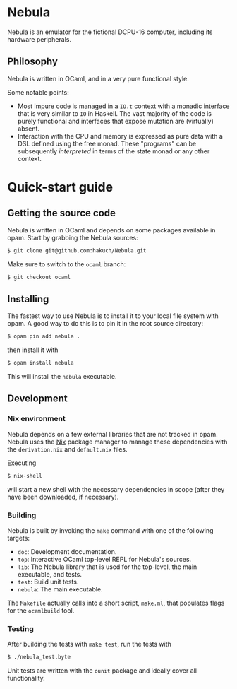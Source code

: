 # Nebula

Nebula is an emulator for the fictional DCPU-16 computer, including its hardware
peripherals.

## Philosophy

Nebula is written in OCaml, and in a very pure functional style.

Some notable points:

- Most impure code is managed in a `IO.t` context with a monadic interface that is very similar to `IO` in Haskell. The vast majority of the code is purely functional and interfaces that expose mutation are (virtually) absent.
- Interaction with the CPU and memory is expressed as pure data with a DSL defined using the free monad. These "programs" can be subsequently _interpreted_ in terms of the state monad or any other context.

# Quick-start guide

## Getting the source code

Nebula is written in OCaml and depends on some packages available in opam. Start by grabbing the Nebula sources:

```bash
$ git clone git@github.com:hakuch/Nebula.git
```

Make sure to switch to the `ocaml` branch:

```bash
$ git checkout ocaml
```

## Installing

The fastest way to use Nebula is to install it to your local file system with opam. A good way to do this is to pin it in the root source directory:

```bash
$ opam pin add nebula .
```

then install it with

```bash
$ opam install nebula
```

This will install the `nebula` executable.

## Development

### Nix environment

Nebula depends on a few external libraries that are not tracked in opam. Nebula uses the [Nix](https://nixos.org/nix/) package manager to manage these dependencies with the `derivation.nix` and `default.nix` files.

Executing

```bash
$ nix-shell
```

will start a new shell with the necessary dependencies in scope (after they have been downloaded, if necessary).

### Building

Nebula is built by invoking the `make` command with one of the following targets:

- `doc`: Development documentation.
- `top`: Interactive OCaml top-level REPL for Nebula's sources.
- `lib`: The Nebula library that is used for the top-level, the main executable, and tests.
- `test`: Build unit tests.
- `nebula`: The main executable.

The `Makefile` actually calls into a short script, `make.ml`, that populates flags for the `ocamlbuild` tool.

### Testing

After building the tests with `make test`, run the tests with

```bash
$ ./nebula_test.byte
```

Unit tests are written with the `ounit` package and ideally cover all functionality.
